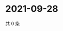 # 2021-09-28

共 0 条

<!-- BEGIN -->
<!-- 最后更新时间 Tue Sep 28 2021 03:10:58 GMT+0800 (China Standard Time) -->

<!-- END -->
